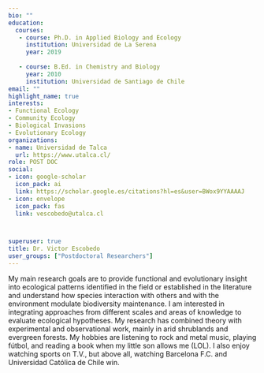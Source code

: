 ```yaml
---
bio: ""
education:
  courses:
   - course: Ph.D. in Applied Biology and Ecology
     institution: Universidad de La Serena
     year: 2019
     
   - course: B.Ed. in Chemistry and Biology
     year: 2010
     institution: Universidad de Santiago de Chile
email: ""
highlight_name: true
interests:
- Functional Ecology
- Community Ecology
- Biological Invasions
- Evolutionary Ecology
organizations:
- name: Universidad de Talca
  url: https://www.utalca.cl/
role: POST DOC
social:
- icon: google-scholar
  icon_pack: ai
  link: https://scholar.google.es/citations?hl=es&user=BWox9YYAAAAJ
- icon: envelope
  icon_pack: fas
  link: vescobedo@utalca.cl



superuser: true
title: Dr. Victor Escobedo
user_groups: ["Postdoctoral Researchers"]
---
```


My main research goals are to provide functional and evolutionary insight into ecological patterns identified in the field or established in the literature and understand how species interaction with others and with the environment modulate biodiversity maintenance. I am interested in integrating approaches from different scales and areas of knowledge to evaluate ecological hypotheses. My research has combined theory with experimental and observational work, mainly in arid shrublands and evergreen forests.
My hobbies are listening to rock and metal music, playing fútbol, and reading a book when my little son allows me (LOL). I also enjoy watching sports on T.V., but above all, watching Barcelona F.C. and Universidad Católica de Chile win.

